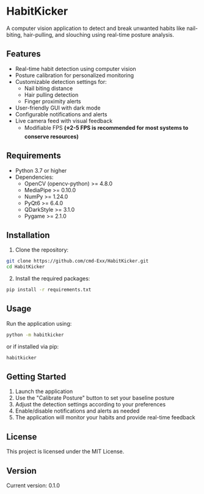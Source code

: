 # HabitKicker

A computer vision application to detect and break unwanted habits like nail-biting, hair-pulling, and slouching using real-time posture analysis.

## Features

- Real-time habit detection using computer vision
- Posture calibration for personalized monitoring
- Customizable detection settings for:
  - Nail biting distance
  - Hair pulling detection
  - Finger proximity alerts
- User-friendly GUI with dark mode
- Configurable notifications and alerts
- Live camera feed with visual feedback
  - Modifiable FPS **(⭐2-5 FPS is recommended for most systems to conserve resources)**

## Requirements

- Python 3.7 or higher
- Dependencies:
  - OpenCV (opencv-python) >= 4.8.0
  - MediaPipe >= 0.10.0
  - NumPy >= 1.24.0
  - PyQt6 >= 6.4.0
  - QDarkStyle >= 3.1.0
  - Pygame >= 2.1.0

## Installation

1. Clone the repository:
```bash
git clone https://github.com/cmd-Exx/HabitKicker.git
cd HabitKicker
```

2. Install the required packages:
```bash
pip install -r requirements.txt
```

## Usage

Run the application using:

```bash
python -m habitkicker
```

or if installed via pip:

```bash
habitkicker
```

## Getting Started

1. Launch the application
2. Use the "Calibrate Posture" button to set your baseline posture
3. Adjust the detection settings according to your preferences
4. Enable/disable notifications and alerts as needed
5. The application will monitor your habits and provide real-time feedback

## License

This project is licensed under the MIT License.

## Version

Current version: 0.1.0 